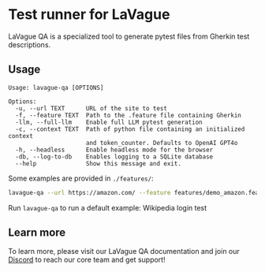 # Test runner for LaVague

LaVague QA is a specialized tool to generate pytest files from Gherkin test descriptions. 

## Usage

```
Usage: lavague-qa [OPTIONS]

Options:
  -u, --url TEXT      URL of the site to test
  -f, --feature TEXT  Path to the .feature file containing Gherkin
  -llm, --full-llm    Enable full LLM pytest generation
  -c, --context TEXT  Path of python file containing an initialized context
                      and token_counter. Defaults to OpenAI GPT4o
  -h, --headless      Enable headless mode for the browser
  -db, --log-to-db    Enables logging to a SQLite database
  --help              Show this message and exit.
```


Some examples are provided in `./features/`:

```bash
lavague-qa --url https://amazon.com/ --feature features/demo_amazon.feature
```
Run `lavague-qa` to run a default example: Wikipedia login test

## Learn more

To learn more, please visit our LaVague QA documentation and join our [Discord](https://discord.gg/invite/SDxn9KpqX9) to reach our core team and get support!

